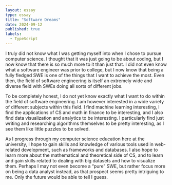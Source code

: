 ```yaml
---
layout: essay
type: essay
title: "Software Dreams"
date: 2024-09-12
published: true
labels:
  - TypeScript
---
```


I truly did not know what I was getting myself into when I chose to pursue computer science. I thought that it was just going to be about coding, but I now know that there is so much more to it than just that. I did not even know what a software engineer was prior to college, but I now know that being a fully fledged SWE is one of the things that I want to achieve the most. Even then, the field of software engineering is itself an extremely wide and diverse field with SWEs doing all sorts of different jobs. 

To be completely honest, I do not yet know exactly what I want to do within the field of software engineering. I am however interested in a wide variety of different subjects within this field. I find machine learning interesting, I find the applications of CS and math in finance to be interesting, and I also find data visualization and analytics to be interesting. I particularly find just writing and researching algorithms themselves to be pretty interesting, as I see them like little puzzles to be solved. 

As I progress through my computer science education here at the university, I hope to gain skills and knowledge of various tools used in web-related development, such as frameworks and databases. I also hope to learn more about the mathematical and theoretical side of CS, and to learn and gain skills related to dealing with big datasets and how to visualize them. Perhaps I may not even become a “pure” SWE, but rather focus more on being a data analyst instead, as that prospect seems pretty intriguing to me. Only the future would be able to tell I guess.
